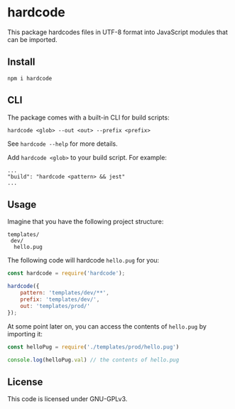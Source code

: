 # hardcode

This package hardcodes files in UTF-8 format into JavaScript modules that can be imported.

## Install

    npm i hardcode

## CLI

The package comes with a built-in CLI for build scripts:

`hardcode <glob> --out <out> --prefix <prefix>`

See `hardcode --help` for more details.

Add `hardcode <glob>` to your build script. For example:

```
...
"build": "hardcode <pattern> && jest"
...
```

## Usage

Imagine that you have the following project structure:
```
templates/
 dev/
  hello.pug
```

The following code will hardcode `hello.pug` for you:

```javascript
const hardcode = require('hardcode');

hardcode({
	pattern: 'templates/dev/**',
	prefix: 'templates/dev/',
	out: 'templates/prod/'
});
```

At some point later on, you can access the contents of `hello.pug` by importing it:

```javascript
const helloPug = require('./templates/prod/hello.pug')

console.log(helloPug.val) // the contents of hello.pug
```

## License

This code is licensed under GNU-GPLv3.

